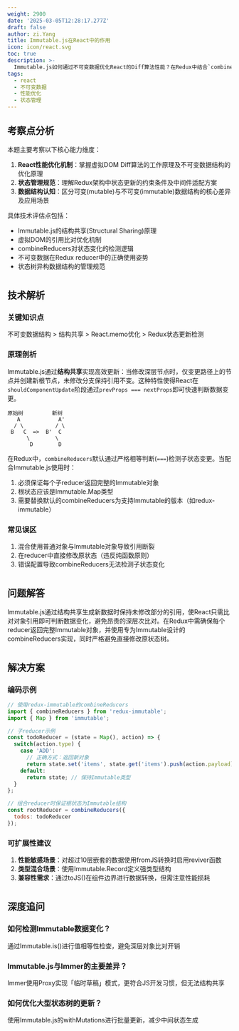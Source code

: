 ```yaml
---
weight: 2900
date: '2025-03-05T12:28:17.277Z'
draft: false
author: zi.Yang
title: Immutable.js在React中的作用
icon: icon/react.svg
toc: true
description: >-
  Immutable.js如何通过不可变数据优化React的Diff算法性能？在Redux中结合`combineReducers`使用时需要注意哪些状态更新规范？
tags:
  - react
  - 不可变数据
  - 性能优化
  - 状态管理
---
```


## 考察点分析

本题主要考察以下核心能力维度：

1. **React性能优化机制**：掌握虚拟DOM Diff算法的工作原理及不可变数据结构的优化原理
2. **状态管理规范**：理解Redux架构中状态更新的约束条件及中间件适配方案
3. **数据结构认知**：区分可变(mutable)与不可变(immutable)数据结构的核心差异及应用场景

具体技术评估点包括：

- Immutable.js的结构共享(Structural Sharing)原理
- 虚拟DOM的引用比对优化机制
- combineReducers对状态变化的检测逻辑
- 不可变数据在Redux reducer中的正确使用姿势
- 状态树异构数据结构的管理规范

#

## 技术解析

### 关键知识点

不可变数据结构 > 结构共享 > React.memo优化 > Redux状态更新检测

### 原理剖析

Immutable.js通过**结构共享**实现高效更新：当修改深层节点时，仅变更路径上的节点并创建新根节点，未修改分支保持引用不变。这种特性使得React在`shouldComponentUpdate`阶段通过`prevProps === nextProps`即可快速判断数据变更。

```text
原始树         新树
   A            A'
  / \          / \
 B   C  =>  B'  C
      \        \
       D        D
```

在Redux中，`combineReducers`默认通过严格相等判断(`===`)检测子状态变更。当配合Immutable.js使用时：

1. 必须保证每个子reducer返回完整的Immutable对象
2. 根状态应该是Immutable.Map类型
3. 需要替换默认的combineReducers为支持Immutable的版本（如redux-immutable）

### 常见误区

1. 混合使用普通对象与Immutable对象导致引用断裂
2. 在reducer中直接修改原状态（违反纯函数原则）
3. 错误配置导致combineReducers无法检测子状态变化

#

## 问题解答

Immutable.js通过结构共享生成新数据时保持未修改部分的引用，使React只需比对对象引用即可判断数据变化，避免昂贵的深层次比对。在Redux中需确保每个reducer返回完整Immutable对象，并使用专为Immutable设计的combineReducers实现，同时严格避免直接修改原状态树。

#

## 解决方案

### 编码示例

```javascript
// 使用redux-immutable的combineReducers
import { combineReducers } from 'redux-immutable';
import { Map } from 'immutable';

// 子reducer示例
const todoReducer = (state = Map(), action) => {
  switch(action.type) {
    case 'ADD':
      // 正确方式：返回新对象
      return state.set('items', state.get('items').push(action.payload));
    default:
      return state; // 保持Immutable类型
  }
};

// 组合reducer时保证根状态为Immutable结构
const rootReducer = combineReducers({
  todos: todoReducer
});
```

### 可扩展性建议

1. **性能敏感场景**：对超过10层嵌套的数据使用fromJS转换时启用reviver函数
2. **类型混合场景**：使用Immutable.Record定义强类型结构
3. **兼容性需求**：通过toJS()在组件边界进行数据转换，但需注意性能损耗

#

## 深度追问

### 如何检测Immutable数据变化？

通过Immutable.is()进行值相等性检查，避免深层对象比对开销

### Immutable.js与Immer的主要差异？

Immer使用Proxy实现「临时草稿」模式，更符合JS开发习惯，但无法结构共享

### 如何优化大型状态树的更新？

使用Immutable.js的withMutations进行批量更新，减少中间状态生成
